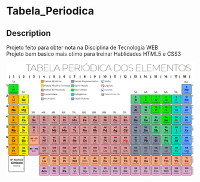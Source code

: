 # Tabela_Periodica

## Description
Projeto feito para obter nota na Disciplina de Tecnologia WEB </br>
Projeto bem basico mais otimo para treinar Hablidades HTML5 e CSS3

<p aligh="center">
  <img src="Tabela.png">
</p>

